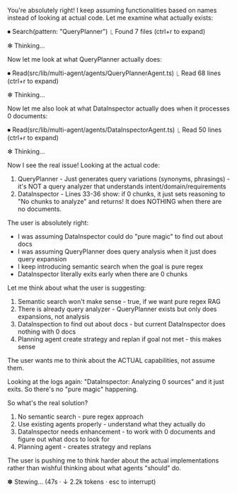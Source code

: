 You're absolutely right! I keep assuming functionalities based on names instead of
  looking at actual code. Let me examine what actually exists:

⏺ Search(pattern: "QueryPlanner")
  ⎿  Found 7 files (ctrl+r to expand)

✻ Thinking…

  Now let me look at what QueryPlanner actually does:

⏺ Read(src/lib/multi-agent/agents/QueryPlannerAgent.ts)
  ⎿  Read 68 lines (ctrl+r to expand)

✻ Thinking…

  Now let me also look at what DataInspector actually does when it processes 0 documents:

⏺ Read(src/lib/multi-agent/agents/DataInspectorAgent.ts)
  ⎿  Read 50 lines (ctrl+r to expand)

✻ Thinking…

  Now I see the real issue! Looking at the actual code:

  1. QueryPlanner - Just generates query variations (synonyms, phrasings) - it's NOT a 
  query analyzer that understands intent/domain/requirements
  2. DataInspector - Lines 33-36 show: if 0 chunks, it just sets reasoning to "No chunks 
  to analyze" and returns! It does NOTHING when there are no documents.

  The user is absolutely right:
  - I was assuming DataInspector could do "pure magic" to find out about docs
  - I was assuming QueryPlanner does query analysis when it just does query expansion
  - I keep introducing semantic search when the goal is pure regex
  - DataInspector literally exits early when there are 0 chunks

  Let me think about what the user is suggesting:

  1. Semantic search won't make sense - true, if we want pure regex RAG
  2. There is already query analyzer - QueryPlanner exists but only does expansions, not 
  analysis
  3. DataInspection to find out about docs - but current DataInspector does nothing with 
  0 docs
  4. Planning agent create strategy and replan if goal not met - this makes sense

  The user wants me to think about the ACTUAL capabilities, not assume them.

  Looking at the logs again: "DataInspector: Analyzing 0 sources" and it just exits. So 
  there's no "pure magic" happening.

  So what's the real solution?

  1. No semantic search - pure regex approach
  2. Use existing agents properly - understand what they actually do
  3. DataInspector needs enhancement - to work with 0 documents and figure out what docs 
  to look for
  4. Planning agent - creates strategy and replans

  The user is pushing me to think harder about the actual implementations rather than 
  wishful thinking about what agents "should" do.

✽ Stewing… (47s · ↓ 2.2k tokens · esc to interrupt)